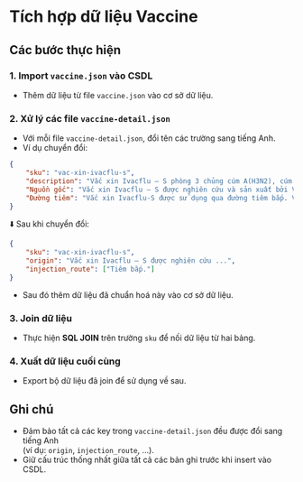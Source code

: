 # Tích hợp dữ liệu Vaccine

## Các bước thực hiện

### 1. Import `vaccine.json` vào CSDL

-   Thêm dữ liệu từ file `vaccine.json` vào cơ sở dữ liệu.

### 2. Xử lý các file `vaccine-detail.json`

-   Với mỗi file `vaccine-detail.json`, đổi tên các trường sang tiếng Anh.  
-   Ví dụ chuyển đổi:

```json
{
    "sku": "vac-xin-ivacflu-s",
    "description": "Vắc xin Ivacflu – S phòng 3 chủng cúm A(H3N2), cúm A(H1N1),và cúm B (Victoria/Yamagata).",
    "Nguồn gốc": "Vắc xin Ivacflu – S được nghiên cứu và sản xuất bởi Viện Vắc xin và Sinh phẩm Y tế IVAC – Việt Nam.",
    "Đường tiêm": "Vắc xin Ivacflu-S được sử dụng qua đường tiêm bắp. Vị trí tiêm: Cơ delta (bắp cánh tay). Không được tiêm vắc xin vào mạch máu."
}
```

⬇️ Sau khi chuyển đổi:

```json
{
    "sku": "vac-xin-ivacflu-s",
    "origin": "Vắc xin Ivacflu – S được nghiên cứu ...",
    "injection_route": ["Tiêm bắp."]
}
```

-   Sau đó thêm dữ liệu đã chuẩn hoá này vào cơ sở dữ liệu.

### 3. Join dữ liệu

-   Thực hiện **SQL JOIN** trên trường `sku` để nối dữ liệu từ hai bảng.

### 4. Xuất dữ liệu cuối cùng

-   Export bộ dữ liệu đã join để sử dụng về sau.

## Ghi chú

-   Đảm bảo tất cả các key trong `vaccine-detail.json` đều được đổi sang tiếng Anh  
    (ví dụ: `origin`, `injection_route`, …).  
-   Giữ cấu trúc thống nhất giữa tất cả các bản ghi trước khi insert vào CSDL.  
